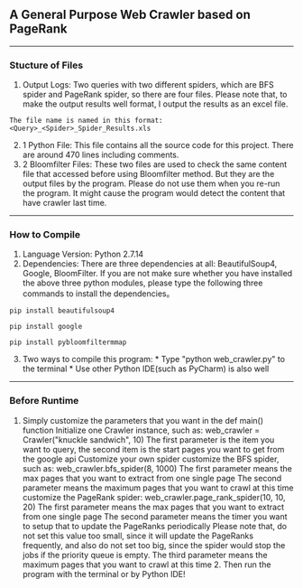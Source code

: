 ## A General Purpose Web Crawler based on PageRank
------
### Stucture of Files
  1. Output Logs: Two queries with two different spiders, which are BFS spider and PageRank spider, so there are four files. Please note that, to make the output results well format, I output the results as an excel file.
 
```The file name is named in this format:<Query>_<Spider>_Spider_Results.xls```

  2. 1 Python File: This file contains all the source code for this project. There are around 470 lines including comments.
  3. 2 Bloomfilter Files: These two files are used to check the same content file that accessed before using Bloomfilter method. But they are the output files by the program. Please do not use them when you re-run the program. It might cause 		the program would detect the content that have crawler last time.
------
### How to Compile
  1. Language Version: Python 2.7.14
  2. Dependencies: There are three dependencies at all: BeautifulSoup4, Google, BloomFilter. If you are not make sure whether you have installed the above three python modules, please type the following three commands to install the dependencies。
  
```pip install beautifulsoup4```


```pip install google```


```pip install pybloomfiltermmap```


  3. Two ways to compile this program:
	* Type "python web_crawler.py" to the terminal 
	* Use other Python IDE(such as PyCharm) is also well
------
### Before Runtime
  1. Simply customize the parameters that you want in the def main() function
	Initialize one Crawler instance, such as: web_crawler = Crawler("knuckle sandwich", 10)
	The first parameter is the item you want to query, the second item is the start pages you want to get from the google api
	Customize your own spider
		customize the BFS spider, such as: web_crawler.bfs_spider(8, 1000)
			The first parameter means the max pages that you want to extract from one single page
			The second parameter means the maximum pages that you want to crawl at this time
    		customize the PageRank spider: web_crawler.page_rank_spider(10, 10, 20)
    			The first parameter means the max pages that you want to extract from one single page
    			The second parameter means the timer you want to setup that to update the PageRanks periodically
    	Please note that, do not set this value too small, since it will update the PageRanks frequently, and also do not set too big, since the spider would stop the jobs if the priority queue is empty. The third parameter means the maximum pages that you want to crawl at this time
    2. Then run the program with the terminal or by Python IDE!
